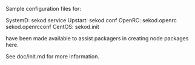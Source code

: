 Sample configuration files for:

SystemD: sekod.service
Upstart: sekod.conf
OpenRC:  sekod.openrc
         sekod.openrcconf
CentOS:  sekod.init

have been made available to assist packagers in creating node packages here.

See doc/init.md for more information.
